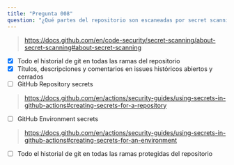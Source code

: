 ```yaml
---
title: "Pregunta 008"
question: "¿Qué partes del repositorio son escaneadas por secret scanning? (Elige dos)."
---
```



> https://docs.github.com/en/code-security/secret-scanning/about-secret-scanning#about-secret-scanning
- [x] Todo el historial de git en todas las ramas del repositorio
- [x] Títulos, descripciones y comentarios en issues históricos abiertos y cerrados 
- [ ] GitHub Repository secrets
> https://docs.github.com/en/actions/security-guides/using-secrets-in-github-actions#creating-secrets-for-a-repository
- [ ] GitHub Environment secrets
> https://docs.github.com/en/actions/security-guides/using-secrets-in-github-actions#creating-secrets-for-an-environment
- [ ] Todo el historial de git en todas las ramas protegidas del repositorio
